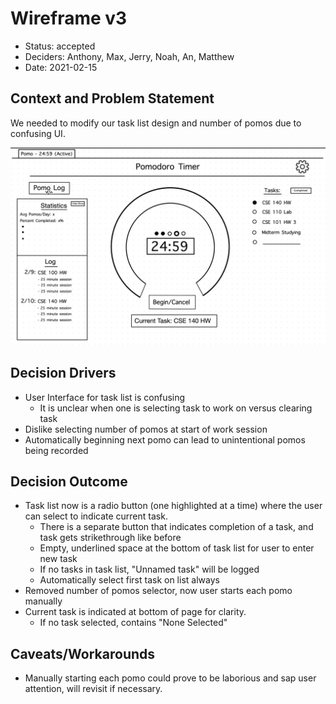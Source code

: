 # Wireframe v3

* Status: accepted
* Deciders: Anthony, Max, Jerry, Noah, An, Matthew
* Date: 2021-02-15

## Context and Problem Statement

We needed to modify our task list design and number of pomos due to confusing UI.

![diagram](../interface/wireframes/wireframe3.png)

## Decision Drivers

* User Interface for task list is confusing
  * It is unclear when one is selecting task to work on versus clearing task
* Dislike selecting number of pomos at start of work session
* Automatically beginning next pomo can lead to unintentional pomos being recorded

## Decision Outcome

* Task list now is a radio button (one highlighted at a time) where the user can select to indicate current task.
  * There is a separate button that indicates completion of a task, and task gets strikethrough like before
  * Empty, underlined space at the bottom of task list for user to enter new task
  * If no tasks in task list, "Unnamed task" will be logged
  * Automatically select first task on list always
* Removed number of pomos selector, now user starts each pomo manually
* Current task is indicated at bottom of page for clarity.
  * If no task selected, contains "None Selected"

## Caveats/Workarounds

* Manually starting each pomo could prove to be laborious and sap user attention, will revisit if necessary.
